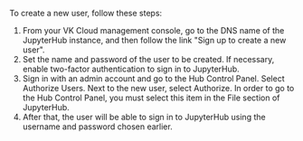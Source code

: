 To create a new user, follow these steps:

1. From your VK Cloud management console, go to the DNS name of the JupyterHub instance, and then follow the link "Sign up to create a new user".
1. Set the name and password of the user to be created. If necessary, enable two-factor authentication to sign in to JupyterHub.
1. Sign in with an admin account and go to the Hub Control Panel. Select Authorize Users. Next to the new user, select Authorize.
    <info>
    In order to go to the Hub Control Panel, you must select this item in the File section of JupyterHub.
    </info>
1. After that, the user will be able to sign in to JupyterHub using the username and password chosen earlier.
